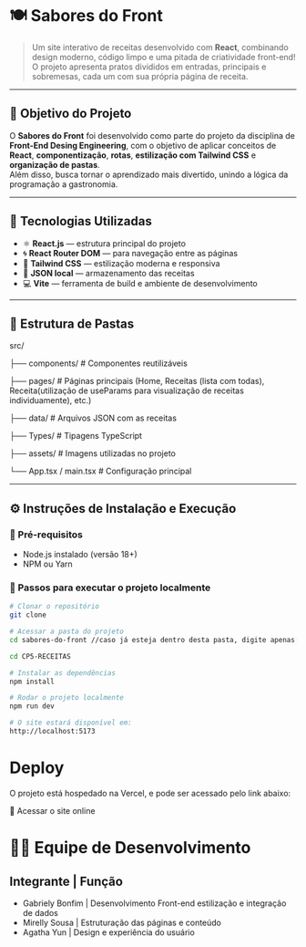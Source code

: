 # 🍽️ Sabores do Front

> Um site interativo de receitas desenvolvido com **React**, combinando design moderno, código limpo e uma pitada de criatividade front-end!  
> O projeto apresenta pratos divididos em entradas, principais e sobremesas, cada um com sua própria página de receita.

---

## 🎯 Objetivo do Projeto

O **Sabores do Front** foi desenvolvido como parte do projeto da disciplina de **Front-End Desing Engineering**, com o objetivo de aplicar conceitos de **React**, **componentização**, **rotas**, **estilização com Tailwind CSS** e **organização de pastas**.  
Além disso, busca tornar o aprendizado mais divertido, unindo a lógica da programação a gastronomia.

---

## 🧩 Tecnologias Utilizadas

- ⚛️ **React.js** — estrutura principal do projeto  
- 🌀 **React Router DOM** — para navegação entre as páginas  
- 🎨 **Tailwind CSS** — estilização moderna e responsiva  
- 📁 **JSON local** — armazenamento das receitas  
- 💻 **Vite** — ferramenta de build e ambiente de desenvolvimento  

---

## 🧠 Estrutura de Pastas

src/

├── components/ # Componentes reutilizáveis

├── pages/ # Páginas principais (Home, Receitas (lista com todas), 
Receita(utilização de useParams para visualização de receitas individuamente), etc.)

├── data/ # Arquivos JSON com as receitas

├── Types/ # Tipagens TypeScript

├── assets/ # Imagens utilizadas no projeto

└── App.tsx / main.tsx # Configuração principal


---

## ⚙️ Instruções de Instalação e Execução

### 🔹 Pré-requisitos
- Node.js instalado (versão 18+)
- NPM ou Yarn

### 🔹 Passos para executar o projeto localmente

```bash
# Clonar o repositório
git clone 

# Acessar a pasta do projeto
cd sabores-do-front //caso já esteja dentro desta pasta, digite apenas:

cd CP5-RECEITAS

# Instalar as dependências
npm install

# Rodar o projeto localmente
npm run dev

# O site estará disponível em:
http://localhost:5173

```

# Deploy

O projeto está hospedado na Vercel, e pode ser acessado pelo link abaixo:

🔗 Acessar o site online

# 👩‍💻 Equipe de Desenvolvimento
## Integrante	      |  Função
- Gabriely Bonfim	  |  Desenvolvimento Front-end estilização e integração de dados
- Mirelly Sousa	    |  Estruturação das páginas e conteúdo
- Agatha Yun        |  Design e experiência do usuário